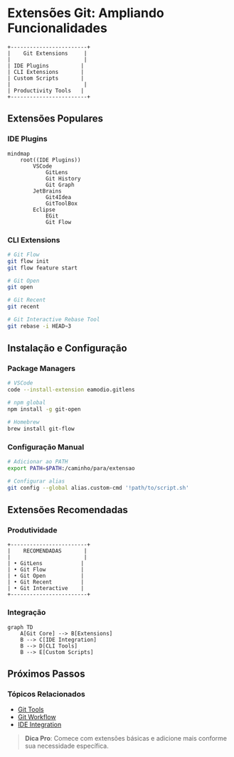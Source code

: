 # Extensões Git: Ampliando Funcionalidades

```ascii
+------------------------+
|    Git Extensions     |
|                       |
| IDE Plugins          |
| CLI Extensions       |
| Custom Scripts       |
|                       |
| Productivity Tools   |
+------------------------+
```

## Extensões Populares

### IDE Plugins
```mermaid
mindmap
    root((IDE Plugins))
        VSCode
            GitLens
            Git History
            Git Graph
        JetBrains
            Git4Idea
            GitToolBox
        Eclipse
            EGit
            Git Flow
```

### CLI Extensions
```bash
# Git Flow
git flow init
git flow feature start

# Git Open
git open

# Git Recent
git recent

# Git Interactive Rebase Tool
git rebase -i HEAD~3
```

## Instalação e Configuração

### Package Managers
```bash
# VSCode
code --install-extension eamodio.gitlens

# npm global
npm install -g git-open

# Homebrew
brew install git-flow
```

### Configuração Manual
```bash
# Adicionar ao PATH
export PATH=$PATH:/caminho/para/extensao

# Configurar alias
git config --global alias.custom-cmd '!path/to/script.sh'
```

## Extensões Recomendadas

### Produtividade
```ascii
+------------------------+
|    RECOMENDADAS       |
|                       |
| • GitLens            |
| • Git Flow           |
| • Git Open           |
| • Git Recent         |
| • Git Interactive    |
+------------------------+
```

### Integração
```mermaid
graph TD
    A[Git Core] --> B[Extensions]
    B --> C[IDE Integration]
    B --> D[CLI Tools]
    B --> E[Custom Scripts]
```

## Próximos Passos

### Tópicos Relacionados
- [Git Tools](git-tools.md)
- [Git Workflow](git-workflow.md)
- [IDE Integration](ide-integration.md)

> **Dica Pro**: Comece com extensões básicas e adicione mais conforme sua necessidade específica.